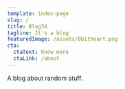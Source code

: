 ```yaml
---
template: index-page
slug: /
title: Blog34
tagline: It's a blog
featuredImage: /assets/8bitheart.png
cta:
  ctaText: Know more
  ctaLink: /about
---
```

A blog about random stuff.